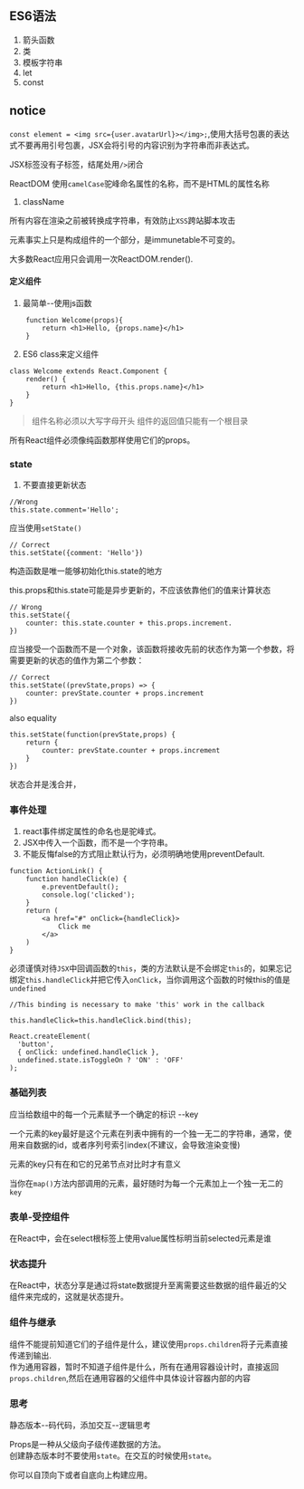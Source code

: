## ES6语法

1. 箭头函数
2. 类
3. 模板字符串
4. let
5. const

## notice
`const element = <img src={user.avatarUrl}></img>;`,使用大括号包裹的表达式不要再用引号包裹，JSX会将引号的内容识别为字符串而非表达式。

JSX标签没有子标签，结尾处用`/>`闭合

ReactDOM 使用`camelCase`驼峰命名属性的名称，而不是HTML的属性名称
1. className 


所有内容在渲染之前被转换成字符串，有效防止`XSS`跨站脚本攻击

元素事实上只是构成组件的一个部分，是immunetable不可变的。

大多数React应用只会调用一次ReactDOM.render().

#### 定义组件
1. 最简单--使用js函数
```
	function Welcome(props){
		return <h1>Hello, {props.name}</h1>
	}
```
2. ES6 class来定义组件
```
class Welcome extends React.Component {
	render() {
		return <h1>Hello, {this.props.name}</h1>
	}
}
```

> 组件名称必须以大写字母开头
> 组件的返回值只能有一个根目录

所有React组件必须像纯函数那样使用它们的props。


### state

1. 不要直接更新状态
```
//Wrong 
this.state.comment='Hello';
```
应当使用`setState()`
```
// Correct
this.setState({comment: 'Hello'})
```
构造函数是唯一能够初始化this.state的地方

this.props和this.state可能是异步更新的，不应该依靠他们的值来计算状态
```
// Wrong 
this.setState({
	counter: this.state.counter + this.props.increment.
})
```
应当接受一个函数而不是一个对象，该函数将接收先前的状态作为第一个参数，将需要更新的状态的值作为第二个参数：
```
// Correct
this.setState((prevState,props) => {
	counter: prevState.counter + props.increment
})
```
also equality
```
this.setState(function(prevState,props) {
	return {
		counter: prevState.counter + props.increment
	}
})
```

状态合并是浅合并，

### 事件处理

1. react事件绑定属性的命名也是驼峰式。
2. JSX中传入一个函数，而不是一个字符串。
3. 不能反悔false的方式阻止默认行为，必须明确地使用preventDefault.

```
function ActionLink() {
	function handleClick(e) {
		e.preventDefault();
		console.log('clicked');
	}
	return (
		<a href="#" onClick={handleClick}>
			Click me
		</a>
	)
}
```

必须谨慎对待`JSX`中回调函数的`this`，类的方法默认是不会绑定`this`的，如果忘记绑定`this.handleClick`并把它传入`onClick`，当你调用这个函数的时候this的值是`undefined`
```
//This binding is necessary to make 'this' work in the callback

this.handleClick=this.handleClick.bind(this);
```

```
React.createElement(
  'button',
  { onClick: undefined.handleClick },
  undefined.state.isToggleOn ? 'ON' : 'OFF'
);
```

### 基础列表

应当给数组中的每一个元素赋予一个确定的标识 --key

一个元素的key最好是这个元素在列表中拥有的一个独一无二的字符串，通常，使用来自数据的id，或者序列号索引index(不建议，会导致渲染变慢)

元素的key只有在和它的兄弟节点对比时才有意义

当你在`map()`方法内部调用的元素，最好随时为每一个元素加上一个独一无二的`key`


### 表单-受控组件

在React中，会在select根标签上使用value属性标明当前selected元素是谁

### 状态提升

在React中，状态分享是通过将state数据提升至离需要这些数据的组件最近的父组件来完成的，这就是状态提升。


### 组件与继承

组件不能提前知道它们的子组件是什么，建议使用`props.children`将子元素直接传递到输出.  
作为通用容器，暂时不知道子组件是什么，所有在通用容器设计时，直接返回`props.children`,然后在通用容器的父组件中具体设计容器内部的内容


### 思考

静态版本--码代码，添加交互--逻辑思考  

Props是一种从父级向子级传递数据的方法。  
创建静态版本时不要使用`state`。在交互的时候使用`state`。  

你可以自顶向下或者自底向上构建应用。  
